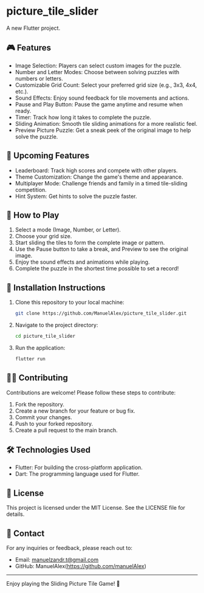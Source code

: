 # picture_tile_slider

A new Flutter project.

## 🎮 Features

- Image Selection: Players can select custom images for the puzzle.
- Number and Letter Modes: Choose between solving puzzles with numbers or letters.
- Customizable Grid Count: Select your preferred grid size (e.g., 3x3, 4x4, etc.).
- Sound Effects: Enjoy sound feedback for tile movements and actions.
- Pause and Play Button: Pause the game anytime and resume when ready.
- Timer: Track how long it takes to complete the puzzle.
- Sliding Animation: Smooth tile sliding animations for a more realistic feel.
- Preview Picture Puzzle: Get a sneak peek of the original image to help solve the puzzle.

## 🚀 Upcoming Features

- Leaderboard: Track high scores and compete with other players.
- Theme Customization: Change the game's theme and appearance.
- Multiplayer Mode: Challenge friends and family in a timed tile-sliding competition.
- Hint System: Get hints to solve the puzzle faster.

## 📱 How to Play

1. Select a mode (Image, Number, or Letter).
2. Choose your grid size.
3. Start sliding the tiles to form the complete image or pattern.
4. Use the Pause button to take a break, and Preview to see the original image.
5. Enjoy the sound effects and animations while playing.
6. Complete the puzzle in the shortest time possible to set a record!

## 🔧 Installation Instructions

1. Clone this repository to your local machine:
   ```bash
   git clone https://github.com/ManuelAlex/picture_tile_slider.git
   ```
2. Navigate to the project directory:
   ```bash
   cd picture_tile_slider
   ```
3. Run the application:
   ```bash
   flutter run
   ```


## 🧑‍💻 Contributing

Contributions are welcome! Please follow these steps to contribute:

1. Fork the repository.
2. Create a new branch for your feature or bug fix.
3. Commit your changes.
4. Push to your forked repository.
5. Create a pull request to the main branch.

## 🛠 Technologies Used

- Flutter: For building the cross-platform application.
- Dart: The programming language used for Flutter.


## 📜 License

This project is licensed under the MIT License. See the LICENSE file for details.

## 📧 Contact

For any inquiries or feedback, please reach out to:

- Email: manuelzandr.t@gmail.com
- GitHub: ManuelAlex(https://github.com/manuelAlex)

---

Enjoy playing the Sliding Picture Tile Game! 🎉


